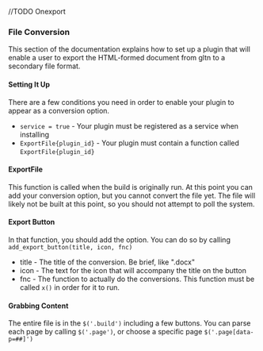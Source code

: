 //TODO Onexport
### File Conversion
This section of the documentation explains how to set up a plugin that will enable a user to export the HTML-formed document from gltn to a secondary file format.

#### Setting It Up
There are a few conditions you need in order to enable your plugin to appear as a conversion option.

* `service = true` - Your plugin must be registered as a service when installing
* `ExportFile{plugin_id}` - Your plugin must contain a function called `ExportFile{plugin_id}`

#### ExportFile
This function is called when the build is originally run. At this point you can add your conversion option, but you cannot convert the file yet. The file will likely not be built at this point, so you should not attempt to poll the system.

#### Export Button
In that function, you should add the option. You can do so by calling `add_export_button(title, icon, fnc)`
* title - The title of the conversion. Be brief, like ".docx"
* icon - The text for the icon that will accompany the title on the button
* fnc - The function to actually do the conversions. This function must be called `x()` in order for it to run.

#### Grabbing Content
The entire file is in the `$('.build')` including a few buttons. You can parse each page by calling `$('.page')`, or choose a specific page `$('.page[data-p=##]')`